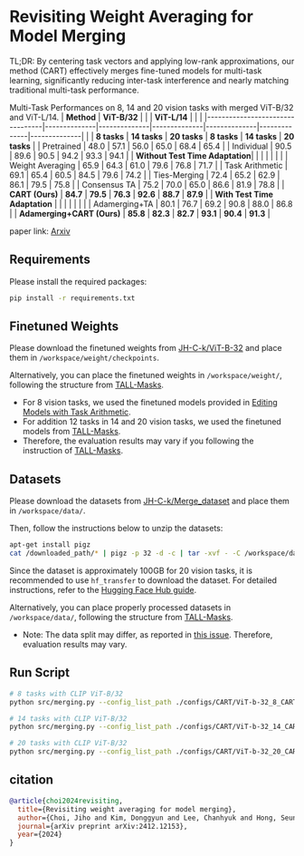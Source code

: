 # Revisiting Weight Averaging for Model Merging

TL;DR:  By centering task vectors and applying low-rank approximations, our method (CART) effectively merges fine-tuned models for multi-task learning, significantly reducing inter-task interference and nearly matching traditional multi-task performance.

Multi-Task Performances on 8, 14 and 20 vision tasks with merged ViT-B/32 and ViT-L/14.
| **Method**                      | **ViT-B/32** |              |              | **ViT-L/14** |              |              |
|---------------------------------|--------------|--------------|--------------|--------------|--------------|--------------|
|                                 | **8 tasks**  | **14 tasks** | **20 tasks** | **8 tasks**  | **14 tasks** | **20 tasks** |
| Pretrained                      | 48.0         | 57.1         | 56.0         | 65.0         | 68.4         | 65.4         |
| Individual                      | 90.5         | 89.6         | 90.5         | 94.2         | 93.3         | 94.1         |
| **Without Test Time Adaptation**|              |              |              |              |              |              |
| Weight Averaging                | 65.9         | 64.3         | 61.0         | 79.6         | 76.8         | 71.7         |
| Task Arithmetic                 | 69.1         | 65.4         | 60.5         | 84.5         | 79.6         | 74.2         |
| Ties-Merging                    | 72.4         | 65.2         | 62.9         | 86.1         | 79.5         | 75.8         |
| Consensus TA                    | 75.2         | 70.0         | 65.0         | 86.6         | 81.9         | 78.8         |
| **CART (Ours)**                 | **84.7**     | **79.5**     | **76.3**     | **92.6**     | **88.7**     | **87.9**     |
| **With Test Time Adaptation**   |              |              |              |              |              |              |
| Adamerging+TA                   | 80.1         | 76.7         | 69.2         | 90.8         | 88.0         | 86.8         |
| **Adamerging+CART (Ours)**      | **85.8**     | **82.3**     | **82.7**     | **93.1**     | **90.4**     | **91.3**     |

paper link: [Arxiv](https://arxiv.org/abs/2412.12153)

## Requirements

Please install the required packages:
```bash
pip install -r requirements.txt
```

## Finetuned Weights

Please download the finetuned weights from [JH-C-k/ViT-B-32](https://huggingface.co/JH-C-k/ViT-B-32/tree/main) and place them in `/workspace/weight/checkpoints`.

Alternatively, you can place the finetuned weights in `/workspace/weight/`, following the structure from [TALL-Masks](https://github.com/nik-dim/tall_masks).

- For 8 vision tasks, we used the finetuned models provided in [Editing Models with Task Arithmetic](https://github.com/mlfoundations/task_vectors).
- For addition 12 tasks in 14 and 20 vision tasks, we used the finetuned models from [TALL-Masks](https://github.com/nik-dim/tall_masks).
- Therefore, the evaluation results may vary if you following the instruction of [TALL-Masks](https://github.com/nik-dim/tall_masks).

## Datasets

Please download the datasets from [JH-C-k/Merge_dataset](https://huggingface.co/datasets/JH-C-k/Merge_dataset) and place them in `/workspace/data/`.

Then, follow the instructions below to unzip the datasets:
```bash
apt-get install pigz
cat /downloaded_path/* | pigz -p 32 -d -c | tar -xvf - -C /workspace/data/
```

Since the dataset is approximately 100GB for 20 vision tasks, it is recommended to use `hf_transfer` to download the dataset. For detailed instructions, refer to the [Hugging Face Hub guide](https://huggingface.co/docs/huggingface_hub/guides/download).

Alternatively, you can place properly processed datasets in `/workspace/data/`, following the structure from [TALL-Masks](https://github.com/nik-dim/tall_masks).

- Note: The data split may differ, as reported in [this issue](https://github.com/nik-dim/tall_masks/issues/1). Therefore, evaluation results may vary.

## Run Script

```bash
# 8 tasks with CLIP ViT-B/32
python src/merging.py --config_list_path ./configs/CART/ViT-b-32_8_CART.yaml

# 14 tasks with CLIP ViT-B/32
python src/merging.py --config_list_path ./configs/CART/ViT-b-32_14_CART.yaml

# 20 tasks with CLIP ViT-B/32
python src/merging.py --config_list_path ./configs/CART/ViT-b-32_20_CART.yaml
```


## citation
```bibtex
@article{choi2024revisiting,
  title={Revisiting weight averaging for model merging},
  author={Choi, Jiho and Kim, Donggyun and Lee, Chanhyuk and Hong, Seunghoon},
  journal={arXiv preprint arXiv:2412.12153},
  year={2024}
}
```
